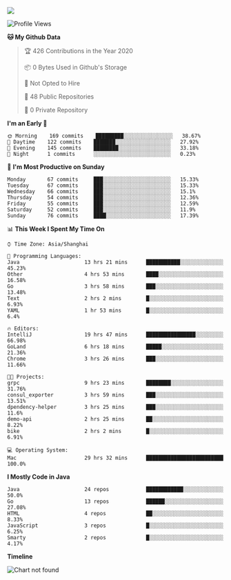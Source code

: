 
<a href="https://github.com/helloworlde">
  <img align="" src="https://github-readme-stats.vercel.app/api?username=helloworlde&show_icons=true&count_private=true" />
</a>

<!--START_SECTION:waka-->
![Profile Views](http://img.shields.io/badge/Profile%20Views-42-blue)

**🐱 My Github Data** 

> 🏆 426 Contributions in the Year 2020
 > 
> 📦 0 Bytes Used in Github's Storage 
 > 
> 🚫 Not Opted to Hire
 > 
> 📜 48 Public Repositories
 > 
> 🔑 0 Private Repository 
 > 
**I'm an Early 🐤** 

```text
🌞 Morning    169 commits    █████████░░░░░░░░░░░░░░░░   38.67% 
🌆 Daytime    122 commits    ███████░░░░░░░░░░░░░░░░░░   27.92% 
🌃 Evening    145 commits    ████████░░░░░░░░░░░░░░░░░   33.18% 
🌙 Night      1 commits      ░░░░░░░░░░░░░░░░░░░░░░░░░   0.23%

```
📅 **I'm Most Productive on Sunday** 

```text
Monday       67 commits     ███░░░░░░░░░░░░░░░░░░░░░░   15.33% 
Tuesday      67 commits     ███░░░░░░░░░░░░░░░░░░░░░░   15.33% 
Wednesday    66 commits     ███░░░░░░░░░░░░░░░░░░░░░░   15.1% 
Thursday     54 commits     ███░░░░░░░░░░░░░░░░░░░░░░   12.36% 
Friday       55 commits     ███░░░░░░░░░░░░░░░░░░░░░░   12.59% 
Saturday     52 commits     ███░░░░░░░░░░░░░░░░░░░░░░   11.9% 
Sunday       76 commits     ████░░░░░░░░░░░░░░░░░░░░░   17.39%

```


📊 **This Week I Spent My Time On** 

```text
⌚︎ Time Zone: Asia/Shanghai

💬 Programming Languages: 
Java                     13 hrs 21 mins      ███████████░░░░░░░░░░░░░░   45.23% 
Other                    4 hrs 53 mins       ████░░░░░░░░░░░░░░░░░░░░░   16.58% 
Go                       3 hrs 58 mins       ███░░░░░░░░░░░░░░░░░░░░░░   13.48% 
Text                     2 hrs 2 mins        █░░░░░░░░░░░░░░░░░░░░░░░░   6.93% 
YAML                     1 hr 53 mins        █░░░░░░░░░░░░░░░░░░░░░░░░   6.4%

🔥 Editors: 
IntelliJ                 19 hrs 47 mins      ████████████████░░░░░░░░░   66.98% 
GoLand                   6 hrs 18 mins       █████░░░░░░░░░░░░░░░░░░░░   21.36% 
Chrome                   3 hrs 26 mins       ███░░░░░░░░░░░░░░░░░░░░░░   11.66%

🐱‍💻 Projects: 
grpc                     9 hrs 23 mins       ████████░░░░░░░░░░░░░░░░░   31.76% 
consul_exporter          3 hrs 59 mins       ███░░░░░░░░░░░░░░░░░░░░░░   13.51% 
dpendency-helper         3 hrs 25 mins       ███░░░░░░░░░░░░░░░░░░░░░░   11.6% 
demo-api                 2 hrs 25 mins       ██░░░░░░░░░░░░░░░░░░░░░░░   8.22% 
bike                     2 hrs 2 mins        █░░░░░░░░░░░░░░░░░░░░░░░░   6.91%

💻 Operating System: 
Mac                      29 hrs 32 mins      █████████████████████████   100.0%

```

**I Mostly Code in Java** 

```text
Java                     24 repos            ████████████░░░░░░░░░░░░░   50.0% 
Go                       13 repos            ██████░░░░░░░░░░░░░░░░░░░   27.08% 
HTML                     4 repos             ██░░░░░░░░░░░░░░░░░░░░░░░   8.33% 
JavaScript               3 repos             █░░░░░░░░░░░░░░░░░░░░░░░░   6.25% 
Smarty                   2 repos             █░░░░░░░░░░░░░░░░░░░░░░░░   4.17%

```


**Timeline**

![Chart not found](https://github.com/helloworlde/helloworlde/blob/master/charts/bar_graph.png) 


<!--END_SECTION:waka-->
